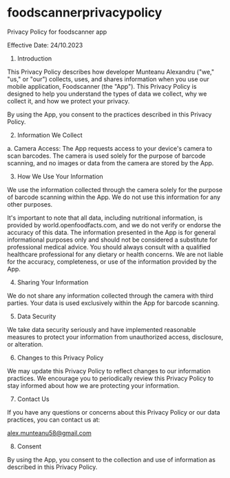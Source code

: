 # foodscannerprivacypolicy

Privacy Policy for foodscanner app

Effective Date: 24/10.2023

1. Introduction

This Privacy Policy describes how developer Munteanu Alexandru ("we," "us," or "our") collects, uses, and shares information when you use our mobile application, Foodscanner (the "App"). This Privacy Policy is designed to help you understand the types of data we collect, why we collect it, and how we protect your privacy.

By using the App, you consent to the practices described in this Privacy Policy.

2. Information We Collect

a. Camera Access: The App requests access to your device's camera to scan barcodes. The camera is used solely for the purpose of barcode scanning, and no images or data from the camera are stored by the App.

3. How We Use Your Information

We use the information collected through the camera solely for the purpose of barcode scanning within the App. We do not use this information for any other purposes.

It's important to note that all data, including nutritional information, is provided by world.openfoodfacts.com, and we do not verify or endorse the accuracy of this data. The information presented in the App is for general informational purposes only and should not be considered a substitute for professional medical advice. You should always consult with a qualified healthcare professional for any dietary or health concerns. We are not liable for the accuracy, completeness, or use of the information provided by the App.

4. Sharing Your Information

We do not share any information collected through the camera with third parties. Your data is used exclusively within the App for barcode scanning.

5. Data Security

We take data security seriously and have implemented reasonable measures to protect your information from unauthorized access, disclosure, or alteration.

6. Changes to this Privacy Policy

We may update this Privacy Policy to reflect changes to our information practices. We encourage you to periodically review this Privacy Policy to stay informed about how we are protecting your information.

7. Contact Us

If you have any questions or concerns about this Privacy Policy or our data practices, you can contact us at:

alex.munteanu58@gmail.com

8. Consent

By using the App, you consent to the collection and use of information as described in this Privacy Policy.
